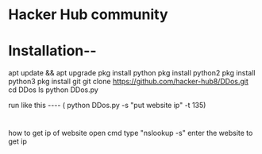 # Hacker Hub community

# Installation--

apt update && apt upgrade
pkg install python
pkg install python2 
pkg install python3
pkg install git
git clone https://github.com/hacker-hub8/DDos.git
cd DDos
ls
python DDos.py

run like this ----
( python DDos.py -s "put website ip" -t 135)

# #########################
how to get ip of website
open cmd 
type "nslookup -s"
enter the website to get ip
# ##########################
